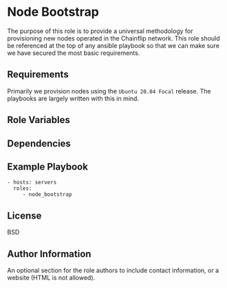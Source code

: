 Node Bootstrap
=========

The purpose of this role is to provide a universal methodology for provisioning new nodes operated in the Chainflip network.
This role should be referenced at the top of any ansible playbook so that we can make sure we have secured the most basic requirements.


Requirements
------------

Primarily we provision nodes using the `Ubuntu 20.04 Focal` release. The playbooks are largely written with this in mind.

Role Variables
--------------


Dependencies
------------


Example Playbook
----------------

    - hosts: servers
      roles:
         - node_bootstrap

License
-------

BSD

Author Information
------------------

An optional section for the role authors to include contact information, or a website (HTML is not allowed).
